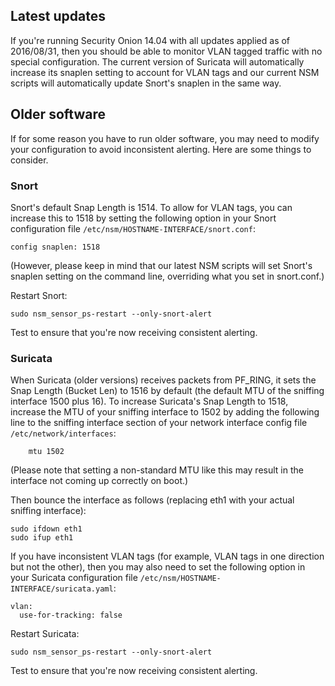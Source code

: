 ## Latest updates
If you're running Security Onion 14.04 with all updates applied as of 2016/08/31, then you should be able to monitor VLAN tagged traffic with no special configuration.  The current version of Suricata will automatically increase its snaplen setting to account for VLAN tags and our current NSM scripts will automatically update Snort's snaplen in the same way.

## Older software
If for some reason you have to run older software, you may need to modify your configuration to avoid inconsistent alerting.  Here are some things to consider.  

### Snort
Snort's default Snap Length is 1514.  To allow for VLAN tags, you can increase this to 1518 by setting the following option in your Snort configuration file `/etc/nsm/HOSTNAME-INTERFACE/snort.conf`:
```
config snaplen: 1518
```

(However, please keep in mind that our latest NSM scripts will set Snort's snaplen setting on the command line, overriding what you set in snort.conf.)

Restart Snort:
```
sudo nsm_sensor_ps-restart --only-snort-alert
```
Test to ensure that you're now receiving consistent alerting.

### Suricata
When Suricata (older versions) receives packets from PF_RING, it sets the Snap Length (Bucket Len) to 1516 by default (the default MTU of the sniffing interface 1500 plus 16).  To increase Suricata's Snap Length to 1518, increase the MTU of your sniffing interface to 1502 by adding the following line to the sniffing interface section of your network interface config file `/etc/network/interfaces`:
```
    mtu 1502
```

(Please note that setting a non-standard MTU like this may result in the interface not coming up correctly on boot.)

Then bounce the interface as follows (replacing eth1 with your actual sniffing interface):
```
sudo ifdown eth1
sudo ifup eth1
```

If you have inconsistent VLAN tags (for example, VLAN tags in one direction but not the other), then you may also need to set the following option in your Suricata configuration file `/etc/nsm/HOSTNAME-INTERFACE/suricata.yaml`:
```
vlan:
  use-for-tracking: false
```

Restart Suricata:
```
sudo nsm_sensor_ps-restart --only-snort-alert
```
Test to ensure that you're now receiving consistent alerting.